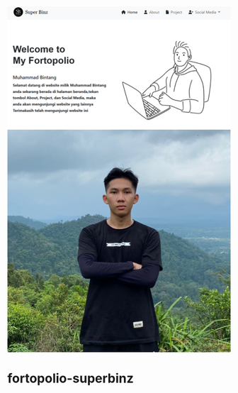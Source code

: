 ![alt text](https://github.com/Binzqt/fortopolio-superbinz/blob/main/Cuplikan%20layar%202024-07-27%20133820.png?raw=true)
![alt text](https://github.com/Binzqt/fortopolio-superbinz/blob/main/Gambar%20WhatsApp%202024-07-18%20pukul%2015.32.28_bc25eb7e.jpg?raw=true)
# fortopolio-superbinz
